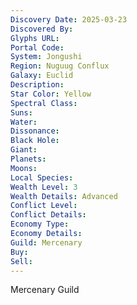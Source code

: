 ```yaml
---
Discovery Date: 2025-03-23
Discovered By:
Glyphs URL:
Portal Code:
System: Jongushi
Region: Nuguug Conflux
Galaxy: Euclid
Description:
Star Color: Yellow
Spectral Class:
Suns:
Water:
Dissonance:
Black Hole:
Giant:
Planets:
Moons:
Local Species:
Wealth Level: 3
Wealth Details: Advanced
Conflict Level:
Conflict Details:
Economy Type: 
Economy Details: 
Guild: Mercenary
Buy:
Sell:
---
```


Mercenary Guild
